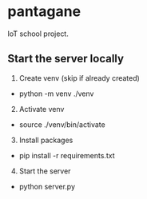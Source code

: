 # pantagane

IoT school project.

## Start the server locally

1. Create venv (skip if already created)

- python -m venv ./venv

2. Activate venv

- source ./venv/bin/activate

3. Install packages

- pip install -r requirements.txt

4. Start the server

- python server.py
